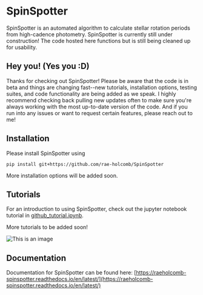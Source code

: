# SpinSpotter
SpinSpotter is an automated algorithm to calculate stellar rotation periods from high-cadence photometry.
SpinSpotter is currently still under construction! The code hosted here functions but is still being cleaned up for usability.

## Hey you! (Yes you :D)
Thanks for checking out SpinSpotter! Please be aware that the code is in beta and things are changing fast--new tutorials, installation options, testing suites, and code functionality are being added as we speak. I highly recommend checking back pulling new updates often to make sure you're always working with the most up-to-date version of the code. And if you run into any issues or want to request certain features, please reach out to me!

## Installation
Please install SpinSpotter using

`pip install git+https://github.com/rae-holcomb/SpinSpotter`

More installation options will be added soon.


## Tutorials
For an introduction to using SpinSpotter, check out the jupyter notebook tutorial in [github_tutorial.ipynb](./github_tutorial.ipynb).

More tutorials to be added soon!

![This is an image](/./images/acf_param_plot.png)

## Documentation
Documentation for SpinSpotter can be found here: [https://raeholcomb-spinspotter.readthedocs.io/en/latest/](https://raeholcomb-spinspotter.readthedocs.io/en/latest/)
